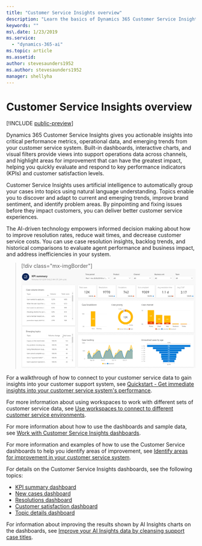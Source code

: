 ```yaml
---
title: "Customer Service Insights overview"
description: "Learn the basics of Dynamics 365 Customer Service Insights."
keywords: ""
ms\.date: 1/23/2019
ms.service:
  - "dynamics-365-ai"
ms.topic: article
ms.assetid: 
author: stevesaunders1952
ms.author: stevesaunders1952
manager: shellyha
---
```


# Customer Service Insights overview

[!INCLUDE [public-preview](../includes/public-preview.md)]

Dynamics 365 Customer Service Insights gives you actionable insights into critical performance metrics, operational data, and emerging trends from your customer service system. Built-in dashboards, interactive charts, and visual filters provide views into support operations data across channels, and highlight areas for improvement that can have the greatest impact, helping you quickly evaluate and respond to key performance indicators (KPIs) and customer satisfaction levels.

Customer Service Insights uses artificial intelligence to automatically group your cases into topics using natural language understanding. Topics enable you to discover and adapt to current and emerging trends, improve brand sentiment, and identify problem areas. By pinpointing and fixing issues before they impact customers, you can deliver better customer service experiences.

The AI-driven technology empowers informed decision making about how to improve resolution rates, reduce wait times, and decrease customer service costs. You can use case resolution insights, backlog trends, and historical comparisons to evaluate agent performance and business impact, and address inefficiencies in your system.

> [!div class="mx-imgBorder"]
> ![KPI summary dashboard](media/ai-customer-service-insights.png)

For a walkthrough of how to connect to your customer service data to gain insights into your customer support system, see [Quickstart - Get immediate insights into your customer service system's performance](quickstart.md).

For more information about using workspaces to work with different sets of customer service data, see [Use workspaces to connect to different customer service environments](use-workspaces.md).

For more information about how to use the dashboards and sample data, see [Work with Customer Service Insights dashboards](use-dashboard-sample-data.md).

For more information and examples of how to use the Customer Service dashboards to help you identify areas of improvement, see [Identify areas for improvement in your customer service system](improve-system.md).

For details on the Customer Service Insights dashboards, see the following topics:

* [KPI summary dashboard](dashboard-kpi-summary.md)
* [New cases dashboard](dashboard-incoming-cases.md)
* [Resolutions dashboard](dashboard-case-resolutions.md)
* [Customer satisfaction dashboard](dashboard-CSAT.md)
* [Topic details dashboard](dashboard-topic-details.md)

For information about improving the results shown by AI Insights charts on the dashboards, see [Improve your AI Insights data by cleansing support case titles](settings.md).
